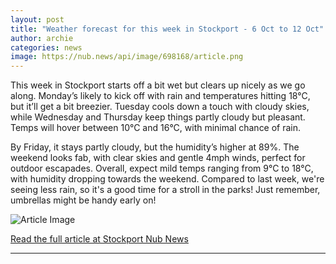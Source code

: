```yaml
---
layout: post
title: "Weather forecast for this week in Stockport - 6 Oct to 12 Oct"
author: archie
categories: news
image: https://nub.news/api/image/698168/article.png
---
```

This week in Stockport starts off a bit wet but clears up nicely as we go along. Monday’s likely to kick off with rain and temperatures hitting 18°C, but it’ll get a bit breezier. Tuesday cools down a touch with cloudy skies, while Wednesday and Thursday keep things partly cloudy but pleasant. Temps will hover between 10°C and 16°C, with minimal chance of rain. 

By Friday, it stays partly cloudy, but the humidity’s higher at 89%. The weekend looks fab, with clear skies and gentle 4mph winds, perfect for outdoor escapades. Overall, expect mild temps ranging from 9°C to 18°C, with humidity dropping towards the weekend. Compared to last week, we're seeing less rain, so it's a good time for a stroll in the parks! Just remember, umbrellas might be handy early on!

![Article Image](https://nub.news/api/image/698168/article.png)

[Read the full article at Stockport Nub News](https://stockport.nub.news/news/weather-news/weather-forecast-for-this-week-in-stockport-6-oct-to-12-oct-274324)

---
